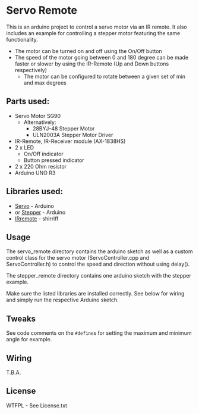 # Servo Remote 
This is an arduino project to control a servo motor via an IR remote. It also includes an example for controlling a stepper motor featuring the same functionality.

- The motor can be turned on and off using the On/Off button
- The speed of the motor going between 0 and 180 degree can be made faster or slower by using the IR-Remote (Up and Down buttons respectively)
  - The motor can be configured to rotate between a given set of min and max degrees

## Parts used:

- Servo Motor SG90
  - Alternatively: 
    - 28BYJ-48 Stepper Motor
    - ULN2003A Stepper Motor Driver
- IR-Remote, IR-Receiver module (AX-1838HS)
- 2 x LED 
  - On/Off indicator
  - Button pressed indicator
- 2 x 220 Ohm resistor
- Arduino UNO R3

## Libraries used:
- [Servo](https://www.arduino.cc/en/Reference/Servo) - Arduino
- or [Stepper](https://www.arduino.cc/en/Reference/Stepper) - Arduino
- [IRremote](https://www.arduinolibraries.info/libraries/i-rremote) - shirriff

## Usage
The servo_remote directory contains the arduino sketch as well as a custom control class for the servo motor (ServoController.cpp and ServoController.h) to control the speed and direction without using delay(). 

The stepper_remote directory contains one arduino sketch with the stepper example. 

Make sure the listed libraries are installed correctly. See below for wiring and simply run the respective Arduino sketch.

## Tweaks
See code comments on the `#define`s for setting the maximum and minimum angle for example.

## Wiring
T.B.A.

## License
WTFPL - See License.txt